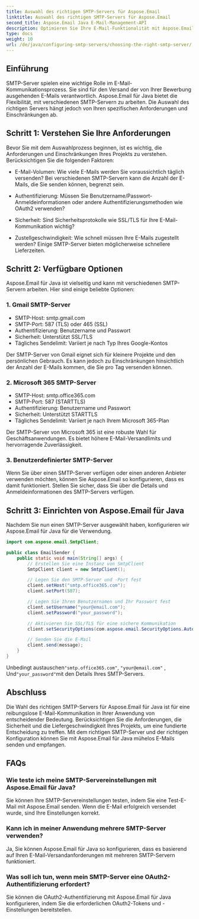 ```yaml
---
title: Auswahl des richtigen SMTP-Servers für Aspose.Email
linktitle: Auswahl des richtigen SMTP-Servers für Aspose.Email
second_title: Aspose.Email Java E-Mail-Management-API
description: Optimieren Sie Ihre E-Mail-Funktionalität mit Aspose.Email für Java. Erfahren Sie, wie Sie den richtigen SMTP-Server auswählen und E-Mails mühelos versenden.
type: docs
weight: 10
url: /de/java/configuring-smtp-servers/choosing-the-right-smtp-server/
---
```


## Einführung

SMTP-Server spielen eine wichtige Rolle im E-Mail-Kommunikationsprozess. Sie sind für den Versand der von Ihrer Bewerbung ausgehenden E-Mails verantwortlich. Aspose.Email für Java bietet die Flexibilität, mit verschiedenen SMTP-Servern zu arbeiten. Die Auswahl des richtigen Servers hängt jedoch von Ihren spezifischen Anforderungen und Einschränkungen ab.

## Schritt 1: Verstehen Sie Ihre Anforderungen

Bevor Sie mit dem Auswahlprozess beginnen, ist es wichtig, die Anforderungen und Einschränkungen Ihres Projekts zu verstehen. Berücksichtigen Sie die folgenden Faktoren:

- E-Mail-Volumen: Wie viele E-Mails werden Sie voraussichtlich täglich versenden? Bei verschiedenen SMTP-Servern kann die Anzahl der E-Mails, die Sie senden können, begrenzt sein.

- Authentifizierung: Müssen Sie Benutzername/Passwort-Anmeldeinformationen oder andere Authentifizierungsmethoden wie OAuth2 verwenden?

- Sicherheit: Sind Sicherheitsprotokolle wie SSL/TLS für Ihre E-Mail-Kommunikation wichtig?

- Zustellgeschwindigkeit: Wie schnell müssen Ihre E-Mails zugestellt werden? Einige SMTP-Server bieten möglicherweise schnellere Lieferzeiten.

## Schritt 2: Verfügbare Optionen

Aspose.Email für Java ist vielseitig und kann mit verschiedenen SMTP-Servern arbeiten. Hier sind einige beliebte Optionen:

### 1. Gmail SMTP-Server

- SMTP-Host: smtp.gmail.com
- SMTP-Port: 587 (TLS) oder 465 (SSL)
- Authentifizierung: Benutzername und Passwort
- Sicherheit: Unterstützt SSL/TLS
- Tägliches Sendelimit: Variiert je nach Typ Ihres Google-Kontos

Der SMTP-Server von Gmail eignet sich für kleinere Projekte und den persönlichen Gebrauch. Es kann jedoch zu Einschränkungen hinsichtlich der Anzahl der E-Mails kommen, die Sie pro Tag versenden können.

### 2. Microsoft 365 SMTP-Server

- SMTP-Host: smtp.office365.com
- SMTP-Port: 587 (STARTTLS)
- Authentifizierung: Benutzername und Passwort
- Sicherheit: Unterstützt STARTTLS
- Tägliches Sendelimit: Variiert je nach Ihrem Microsoft 365-Plan

Der SMTP-Server von Microsoft 365 ist eine robuste Wahl für Geschäftsanwendungen. Es bietet höhere E-Mail-Versandlimits und hervorragende Zuverlässigkeit.

### 3. Benutzerdefinierter SMTP-Server

Wenn Sie über einen SMTP-Server verfügen oder einen anderen Anbieter verwenden möchten, können Sie Aspose.Email so konfigurieren, dass es damit funktioniert. Stellen Sie sicher, dass Sie über die Details und Anmeldeinformationen des SMTP-Servers verfügen.

## Schritt 3: Einrichten von Aspose.Email für Java

Nachdem Sie nun einen SMTP-Server ausgewählt haben, konfigurieren wir Aspose.Email für Java für die Verwendung.

```java
import com.aspose.email.SmtpClient;

public class EmailSender {
    public static void main(String[] args) {
        // Erstellen Sie eine Instanz von SmtpClient
        SmtpClient client = new SmtpClient();

        // Legen Sie den SMTP-Server und -Port fest
        client.setHost("smtp.office365.com");
        client.setPort(587);

        // Legen Sie Ihren Benutzernamen und Ihr Passwort fest
        client.setUsername("your@email.com");
        client.setPassword("your_password");

        // Aktivieren Sie SSL/TLS für eine sichere Kommunikation
        client.setSecurityOptions(com.aspose.email.SecurityOptions.Auto);

        // Senden Sie die E-Mail
        client.send(message);
    }
}
```

 Unbedingt austauschen`"smtp.office365.com"`, `"your@email.com"` , Und`"your_password"`mit den Details Ihres SMTP-Servers.

## Abschluss

Die Wahl des richtigen SMTP-Servers für Aspose.Email für Java ist für eine reibungslose E-Mail-Kommunikation in Ihrer Anwendung von entscheidender Bedeutung. Berücksichtigen Sie die Anforderungen, die Sicherheit und die Liefergeschwindigkeit Ihres Projekts, um eine fundierte Entscheidung zu treffen. Mit dem richtigen SMTP-Server und der richtigen Konfiguration können Sie mit Aspose.Email für Java mühelos E-Mails senden und empfangen.

## FAQs

### Wie teste ich meine SMTP-Servereinstellungen mit Aspose.Email für Java?

Sie können Ihre SMTP-Servereinstellungen testen, indem Sie eine Test-E-Mail mit Aspose.Email senden. Wenn die E-Mail erfolgreich versendet wurde, sind Ihre Einstellungen korrekt.

### Kann ich in meiner Anwendung mehrere SMTP-Server verwenden?

Ja, Sie können Aspose.Email für Java so konfigurieren, dass es basierend auf Ihren E-Mail-Versandanforderungen mit mehreren SMTP-Servern funktioniert.

### Was soll ich tun, wenn mein SMTP-Server eine OAuth2-Authentifizierung erfordert?

Sie können die OAuth2-Authentifizierung mit Aspose.Email für Java konfigurieren, indem Sie die erforderlichen OAuth2-Tokens und -Einstellungen bereitstellen.